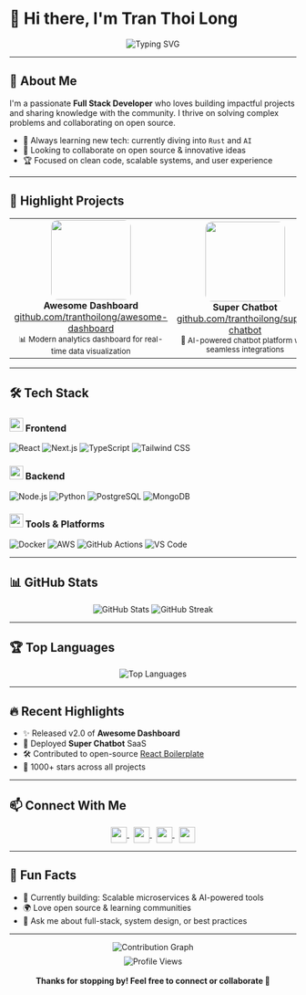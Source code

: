 # 👋 Hi there, I'm Tran Thoi Long

<div align="center">
  <img src="https://readme-typing-svg.herokuapp.com?font=Fira+Code&weight=500&size=28&pause=1000&color=00D4AA&center=true&vCenter=true&width=600&height=50&lines=Full+Stack+Developer;Open+Source+Contributor;Project+Builder+%26+Problem+Solver;Kiem+Cai+Con+Cac" alt="Typing SVG" />
</div>

---

## 🚀 About Me

I'm a passionate <b>Full Stack Developer</b> who loves building impactful projects and sharing knowledge with the community. I thrive on solving complex problems and collaborating on open source.

- 🌱 Always learning new tech: currently diving into <code>Rust</code> and <code>AI</code>
- 🤝 Looking to collaborate on open source & innovative ideas
- 🏆 Focused on clean code, scalable systems, and user experience

---

## 🌟 Highlight Projects

<table>
  <tr>
    <td align="center">
      <a href="https://github.com/tranthoilong/awesome-dashboard"><img src="https://github.com/tranthoilong/awesome-dashboard/raw/main/cover.png" width="140px" style="border-radius:12px;"/></a>
      <br/>
      <b>Awesome Dashboard</b><br/>
      <a href="https://github.com/tranthoilong/awesome-dashboard">github.com/tranthoilong/awesome-dashboard</a>
      <br/>
      <sub>📊 Modern analytics dashboard for real-time data visualization</sub>
    </td>
    <td align="center">
      <a href="https://github.com/tranthoilong/super-chatbot"><img src="https://github.com/tranthoilong/super-chatbot/raw/main/cover.png" width="140px" style="border-radius:12px;"/></a>
      <br/>
      <b>Super Chatbot</b><br/>
      <a href="https://github.com/tranthoilong/super-chatbot">github.com/tranthoilong/super-chatbot</a>
      <br/>
      <sub>🤖 AI-powered chatbot platform with seamless integrations</sub>
    </td>
    <td align="center">
      <a href="https://github.com/tranthoilong/ecommerce-starter"><img src="https://github.com/tranthoilong/ecommerce-starter/raw/main/cover.png" width="140px" style="border-radius:12px;"/></a>
      <br/>
      <b>Ecommerce Starter</b><br/>
      <a href="https://github.com/tranthoilong/ecommerce-starter">github.com/tranthoilong/ecommerce-starter</a>
      <br/>
      <sub>🛒 Full-featured e-commerce boilerplate (React, Node.js)</sub>
    </td>
  </tr>
</table>

---

## 🛠️ Tech Stack

### <img src="https://cdn.jsdelivr.net/gh/devicons/devicon/icons/react/react-original.svg" width="24px" /> Frontend
![React](https://img.shields.io/badge/React-20232A?style=for-the-badge&logo=react&logoColor=61DAFB)
![Next.js](https://img.shields.io/badge/Next.js-000?style=for-the-badge&logo=nextdotjs&logoColor=white)
![TypeScript](https://img.shields.io/badge/TypeScript-007ACC?style=for-the-badge&logo=typescript&logoColor=white)
![Tailwind CSS](https://img.shields.io/badge/Tailwind_CSS-38B2AC?style=for-the-badge&logo=tailwind-css&logoColor=white)

### <img src="https://cdn.jsdelivr.net/gh/devicons/devicon/icons/nodejs/nodejs-original.svg" width="24px" /> Backend
![Node.js](https://img.shields.io/badge/Node.js-43853D?style=for-the-badge&logo=node.js&logoColor=white)
![Python](https://img.shields.io/badge/Python-3776AB?style=for-the-badge&logo=python&logoColor=white)
![PostgreSQL](https://img.shields.io/badge/PostgreSQL-316192?style=for-the-badge&logo=postgresql&logoColor=white)
![MongoDB](https://img.shields.io/badge/MongoDB-4EA94B?style=for-the-badge&logo=mongodb&logoColor=white)

### <img src="https://cdn.jsdelivr.net/gh/devicons/devicon/icons/docker/docker-original.svg" width="24px" /> Tools & Platforms
![Docker](https://img.shields.io/badge/Docker-2CA5E0?style=for-the-badge&logo=docker&logoColor=white)
![AWS](https://img.shields.io/badge/AWS-FF9900?style=for-the-badge&logo=amazonaws&logoColor=white)
![GitHub Actions](https://img.shields.io/badge/GitHub_Actions-2088FF?style=for-the-badge&logo=github-actions&logoColor=white)
![VS Code](https://img.shields.io/badge/VS_Code-007ACC?style=for-the-badge&logo=visualstudiocode&logoColor=white)

---

## 📊 GitHub Stats

<div align="center">
  <img src="https://github-readme-stats.vercel.app/api?username=tranthoilong&show_icons=true&theme=radical&hide_border=true&bg_color=0D1117&title_color=00D4AA&icon_color=00D4AA&text_color=FFFFFF" alt="GitHub Stats" />
  <img src="https://github-readme-streak-stats.herokuapp.com/?user=tranthoilong&theme=radical&hide_border=true&background=0D1117&stroke=00D4AA&ring=00D4AA&fire=00D4AA&currStreakNum=FFFFFF&sideNums=FFFFFF&currStreakLabel=00D4AA&sideLabels=FFFFFF&dates=FFFFFF" alt="GitHub Streak" />
</div>

---

## 🏆 Top Languages

<div align="center">
  <img src="https://github-readme-stats.vercel.app/api/top-langs/?username=tranthoilong&layout=compact&theme=radical&hide_border=true&bg_color=0D1117&title_color=00D4AA&text_color=FFFFFF" alt="Top Languages" />
</div>

---

## 🔥 Recent Highlights

- ✨ Released v2.0 of <b>Awesome Dashboard</b>
- 🚀 Deployed <b>Super Chatbot</b> SaaS
- 🛠️ Contributed to open-source <a href="https://github.com/react-boilerplate/react-boilerplate">React Boilerplate</a>
- 🌟 1000+ stars across all projects

---

## 📫 Connect With Me

<div align="center">
  <a href="mailto:your.email@example.com" title="Email">
    <img src="https://cdn.jsdelivr.net/gh/devicons/devicon/icons/google/google-original.svg" width="28px" style="vertical-align:middle"/>
  </a>
  &nbsp;
  <a href="https://linkedin.com/in/your-linkedin" title="LinkedIn">
    <img src="https://cdn.jsdelivr.net/gh/devicons/devicon/icons/linkedin/linkedin-original.svg" width="28px" style="vertical-align:middle"/>
  </a>
  &nbsp;
  <a href="https://twitter.com/your-twitter" title="Twitter">
    <img src="https://cdn.jsdelivr.net/gh/devicons/devicon/icons/twitter/twitter-original.svg" width="28px" style="vertical-align:middle"/>
  </a>
  &nbsp;
  <a href="https://yourportfolio.com" title="Portfolio">
    <img src="https://cdn.jsdelivr.net/gh/devicons/devicon/icons/chrome/chrome-original.svg" width="28px" style="vertical-align:middle"/>
  </a>
</div>

---

## 🌱 Fun Facts

- 🎯 Currently building: Scalable microservices & AI-powered tools
- 🌍 Love open source & learning communities
- 💬 Ask me about full-stack, system design, or best practices

---

<div align="center">
  <img src="https://github-readme-activity-graph.vercel.app/graph?username=tranthoilong&bg_color=0D1117&color=00D4AA&line=00D4AA&point=FFFFFF&area=true&hide_border=true" alt="Contribution Graph" />
</div>

<div align="center" style="margin-top:8px">
  <img src="https://komarev.com/ghpvc/?username=tranthoilong&style=flat-square&color=00D4AA" alt="Profile Views" />
  <br><br>
  <b>Thanks for stopping by! Feel free to connect or collaborate 🚀</b>
</div>
